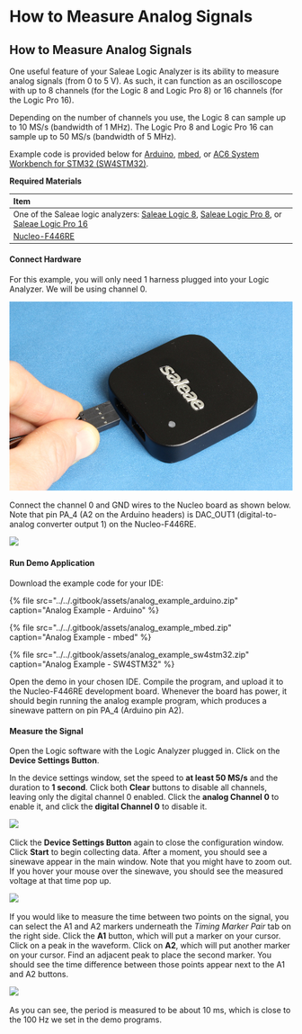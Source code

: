 # How to Measure Analog Signals

## How to Measure Analog Signals

One useful feature of your Saleae Logic Analyzer is its ability to measure analog signals \(from 0 to 5 V\). As such, it can function as an oscilloscope with up to 8 channels \(for the Logic 8 and Logic Pro 8\) or 16 channels \(for the Logic Pro 16\).

Depending on the number of channels you use, the Logic 8 can sample up to 10 MS/s \(bandwidth of 1 MHz\). The Logic Pro 8 and Logic Pro 16 can sample up to 50 MS/s \(bandwidth of 5 MHz\).

Example code is provided below for [Arduino](https://www.arduino.cc/), [mbed](https://os.mbed.com/), or [AC6 System Workbench for STM32 \(SW4STM32\)](http://www.openstm32.org/).

**Required Materials**

| Item |
| :--- |
| One of the Saleae logic analyzers: [Saleae Logic 8](https://usd.saleae.com/products/saleae-logic-8), [Saleae Logic Pro 8](https://usd.saleae.com/products/saleae-logic-pro-8), or [Saleae Logic Pro 16](https://usd.saleae.com/products/saleae-logic-pro-16)​ |
| ​[Nucleo-F446RE](https://www.digikey.com/product-detail/en/stmicroelectronics/NUCLEO-F446RE/497-15882-ND/5347712)​ |

#### Connect Hardware <a id="connect-hardware-1"></a>

For this example, you will only need 1 harness plugged into your Logic Analyzer. We will be using channel 0. 

![](../../.gitbook/assets/saleae_harness_1%20%283%29%20%283%29%20%283%29.jpg)

Connect the channel 0 and GND wires to the Nucleo board as shown below. Note that pin PA\_4 \(A2 on the Arduino headers\) is DAC\_OUT1 \(digital-to-analog converter output 1\) on the Nucleo-F446RE.

![](../../.gitbook/assets/dac_circuit_fritzing%20%281%29.png)

#### Run Demo Application <a id="run-demo-application-1"></a>

Download the example code for your IDE:

{% file src="../../.gitbook/assets/analog\_example\_arduino.zip" caption="Analog Example - Arduino" %}

{% file src="../../.gitbook/assets/analog\_example\_mbed.zip" caption="Analog Example - mbed" %}

{% file src="../../.gitbook/assets/analog\_example\_sw4stm32.zip" caption="Analog Example - SW4STM32" %}

Open the demo in your chosen IDE. Compile the program, and upload it to the Nucleo-F446RE development board. Whenever the board has power, it should begin running the analog example program, which produces a sinewave pattern on pin PA\_4 \(Arduino pin A2\).

#### Measure the Signal <a id="measure-the-signal"></a>

Open the Logic software with the Logic Analyzer plugged in. Click on the **Device Settings Button**.

In the device settings window, set the speed to **at least 50 MS/s** and the duration to **1 second**. Click both **Clear** buttons to disable all channels, leaving only the digital channel 0 enabled. Click the **analog Channel 0** to enable it, and click the **digital Channel 0** to disable it.

![](../../.gitbook/assets/screen_12.png)

Click the **Device Settings Button** again to close the configuration window. Click **Start** to begin collecting data. After a moment, you should see a sinewave appear in the main window. Note that you might have to zoom out. If you hover your mouse over the sinewave, you should see the measured voltage at that time pop up.

![](../../.gitbook/assets/screen_13.png)

If you would like to measure the time between two points on the signal, you can select the A1 and A2 markers underneath the _Timing Marker Pair_ tab on the right side. Click the **A1** button, which will put a marker on your cursor. Click on a peak in the waveform. Click on **A2**, which will put another marker on your cursor. Find an adjacent peak to place the second marker. You should see the time difference between those points appear next to the A1 and A2 buttons.

![](../../.gitbook/assets/screen_14.png)

As you can see, the period is measured to be about 10 ms, which is close to the 100 Hz we set in the demo programs.

